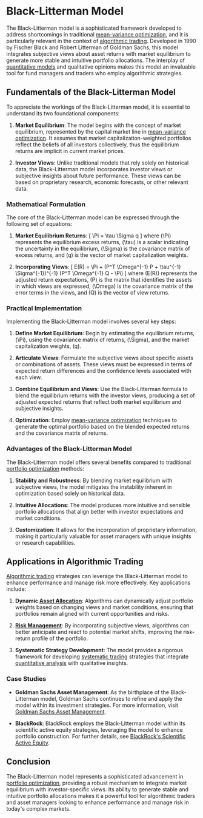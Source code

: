 # Black-Litterman Model

The Black-Litterman model is a sophisticated framework developed to address shortcomings in traditional [mean-variance optimization](../m/mean-variance_optimization.md), and it is particularly relevant in the context of [algorithmic trading](../a/algorithmic_trading.md). Developed in 1990 by Fischer Black and Robert Litterman of Goldman Sachs, this model integrates subjective views about asset returns with market equilibrium to generate more stable and intuitive portfolio allocations. The interplay of [quantitative models](../q/quantitative_models.md) and qualitative opinions makes this model an invaluable tool for fund managers and traders who employ algorithmic strategies.

## Fundamentals of the Black-Litterman Model

To appreciate the workings of the Black-Litterman model, it is essential to understand its two foundational components:

1. **Market Equilibrium**: The model begins with the concept of market equilibrium, represented by the capital market line in [mean-variance optimization](../m/mean-variance_optimization.md). It assumes that market capitalization-weighted portfolios reflect the beliefs of all investors collectively, thus the equilibrium returns are implicit in current market prices.

2. **Investor Views**: Unlike traditional models that rely solely on historical data, the Black-Litterman model incorporates investor views or subjective insights about future performance. These views can be based on proprietary research, economic forecasts, or other relevant data.

### Mathematical Formulation

The core of the Black-Litterman model can be expressed through the following set of equations:

1. **Market Equilibrium Returns**:
   \[
   \Pi = \tau \Sigma q
   \]
   where \(\Pi\) represents the equilibrium excess returns, \(\tau\) is a scalar indicating the uncertainty in the equilibrium, \(\Sigma\) is the covariance matrix of excess returns, and \(q\) is the vector of market capitalization weights.

2. **Incorporating Views**:
   \[
   E(R) = \Pi + (P^T \Omega^{-1} P + \tau^{-1} \Sigma^{-1})^{-1} (P^T \Omega^{-1} Q - \Pi)
   \]
   where \(E(R)\) represents the adjusted return expectations, \(P\) is the matrix that identifies the assets in which views are expressed, \(\Omega\) is the covariance matrix of the error terms in the views, and \(Q\) is the vector of view returns.

### Practical Implementation

Implementing the Black-Litterman model involves several key steps:

1. **Define Market Equilibrium**: Begin by estimating the equilibrium returns, \(\Pi\), using the covariance matrix of returns, \(\Sigma\), and the market capitalization weights, \(q\).

2. **Articulate Views**: Formulate the subjective views about specific assets or combinations of assets. These views must be expressed in terms of expected return differences and the confidence levels associated with each view.

3. **Combine Equilibrium and Views**: Use the Black-Litterman formula to blend the equilibrium returns with the investor views, producing a set of adjusted expected returns that reflect both market equilibrium and subjective insights.

4. **Optimization**: Employ [mean-variance optimization](../m/mean-variance_optimization.md) techniques to generate the optimal portfolio based on the blended expected returns and the covariance matrix of returns.

### Advantages of the Black-Litterman Model

The Black-Litterman model offers several benefits compared to traditional [portfolio optimization](../p/portfolio_optimization.md) methods:

1. **Stability and Robustness**: By blending market equilibrium with subjective views, the model mitigates the instability inherent in optimization based solely on historical data.

2. **Intuitive Allocations**: The model produces more intuitive and sensible portfolio allocations that align better with investor expectations and market conditions.

3. **Customization**: It allows for the incorporation of proprietary information, making it particularly valuable for asset managers with unique insights or research capabilities.

## Applications in Algorithmic Trading

[Algorithmic trading](../a/algorithmic_trading.md) strategies can leverage the Black-Litterman model to enhance performance and manage risk more effectively. Key applications include:

1. **Dynamic [Asset Allocation](../a/asset_allocation.md)**: Algorithms can dynamically adjust portfolio weights based on changing views and market conditions, ensuring that portfolios remain aligned with current opportunities and risks.

2. **[Risk Management](../r/risk_management.md)**: By incorporating subjective views, algorithms can better anticipate and react to potential market shifts, improving the risk-return profile of the portfolio.

3. **Systematic Strategy Development**: The model provides a rigorous framework for developing [systematic trading](../s/systematic_trading.md) strategies that integrate [quantitative analysis](../q/quantitative_analysis.md) with qualitative insights.

### Case Studies

- **Goldman Sachs Asset Management**: As the birthplace of the Black-Litterman model, Goldman Sachs continues to refine and apply the model within its investment strategies. For more information, visit [Goldman Sachs Asset Management](https://www.gsam.com/content/gsam/global/en/market-insights/gsam-perspectives.html).

- **BlackRock**: BlackRock employs the Black-Litterman model within its scientific active equity strategies, leveraging the model to enhance portfolio construction. For further details, see [BlackRock's Scientific Active Equity](https://www.blackrock.com/us/individual/products/219301/blackrock-scientific-active-equity-fund).

## Conclusion

The Black-Litterman model represents a sophisticated advancement in [portfolio optimization](../p/portfolio_optimization.md), providing a robust mechanism to integrate market equilibrium with investor-specific views. Its ability to generate stable and intuitive portfolio allocations makes it a powerful tool for algorithmic traders and asset managers looking to enhance performance and manage risk in today's complex markets.